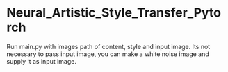 # Neural_Artistic_Style_Transfer_Pytorch

Run main.py with images path of content, style and input image. Its not necessary to pass input image, you can make a white noise image and supply it as input image.
